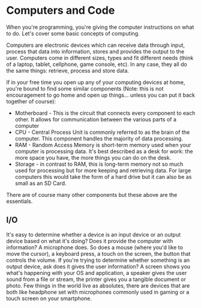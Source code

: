 # Computers and Code

When you're programming, you're giving the computer instructions on what to do. Let's cover some basic concepts of computing.

Computers are electronic devices which can receive data through input, process that data into information, stores and provides the output to the user. Computers come in different sizes, types and fit different needs \(think of a laptop, tablet, cellphone, game console, etc\). In any case, they all do the same things: retrieve, process and store data.

If in your free time you open up any of your computing devices at home, you're bound to find some similar components \(Note: this is not encouragement to go home and open up things... unless you can put it back together of course\):

* Motherboard - This is the circuit that connects every component to each other. It allows for communication between the various parts of a computer
* CPU - Central Process Unit is commonly referred to as the brain of the computer. This component handles the majority of data processing.
* RAM - Random Access Memory is short-term memory used when your computer is processing data. It's best described as a desk for work: the more space you have, the more things you can do on the desk.
* Storage - in contrast to RAM, this is long-term memory not so much used for processing but for more keeping and retrieving data. For large computers this would take the form of a hard drive but it can also be as small as an SD Card.

There are of course many other components but these above are the essentials.

## I/O

It's easy to determine whether a device is an input device or an output device based on what it's doing? Does it provide the computer with information? A microphone does. So does a mouse \(where you'd like to move the cursor\), a keyboard press, a touch on the screen, the button that controls the volume. If you're trying to determine whether something is an output device, ask does it gives the user information? A screen shows you what's happening with your OS and application, a speaker gives the user sound from a file or stream, the printer gives you a tangible document or photo. Few things in the world live as absolutes, there are devices that are both like headphone set with microphones commonly used in gaming or a touch screen on your smartphone.


